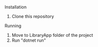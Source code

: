 Installation
  1. Clone this repository

Running
  1. Move to LibraryApp folder of the project
  2. Run "dotnet run"